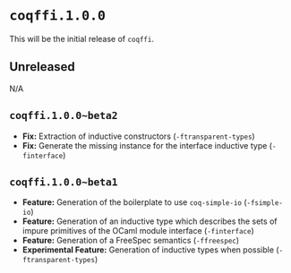 # `coqffi.1.0.0`

This will be the initial release of `coqffi`.

## Unreleased

N/A

## `coqffi.1.0.0~beta2`

- **Fix:** Extraction of inductive constructors
  (`-ftransparent-types`)
- **Fix:** Generate the missing instance for the interface inductive
  type (`-finterface`)

## `coqffi.1.0.0~beta1`

- **Feature:** Generation of the boilerplate to use `coq-simple-io`
  (`-fsimple-io`)
- **Feature:** Generation of an inductive type which describes the
  sets of impure primitives of the OCaml module interface
  (`-finterface`)
- **Feature:** Generation of a FreeSpec semantics (`-ffreespec`)
- **Experimental Feature:** Generation of inductive types when
  possible (`-ftransparent-types`)
